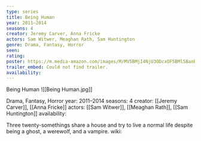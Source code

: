 ```yaml
---
type: series
title: Being Human
year: 2011–2014
seasons: 4
creator: Jeremy Carver, Anna Fricke
actors: Sam Witwer, Meaghan Rath, Sam Huntington
genre: Drama, Fantasy, Horror
seen:
rating: 
poster: https://m.media-amazon.com/images/M/MV5BMjI4NjU3ODcxOF5BMl5BanBnXkFtZTgwNjY4Mjk5MDE@._V1_SX300.jpg
trailer_embed: Could not find trailer.
availability:
---
```

Being Human
![[Being Human.jpg]]

Drama, Fantasy, Horror
year: 2011–2014
seasons: 4
creator: [[Jeremy Carver]], [[Anna Fricke]]
actors: [[Sam Witwer]], [[Meaghan Rath]], [[Sam Huntington]]
availability:

Three twenty-somethings share a house and try to live a normal life despite being a ghost, a werewolf, and a vampire.
wiki: 


